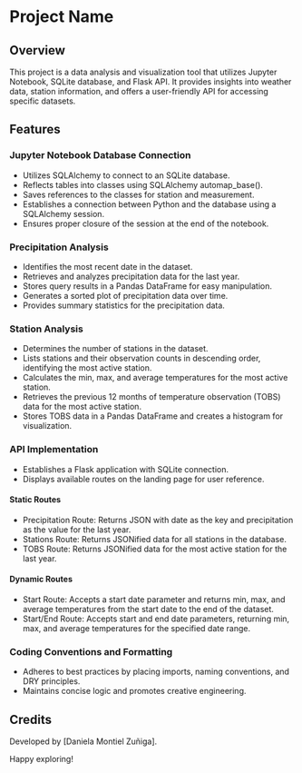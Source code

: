 # Project Name

## Overview

This project is a data analysis and visualization tool that utilizes Jupyter Notebook, SQLite database, and Flask API. It provides insights into weather data, station information, and offers a user-friendly API for accessing specific datasets.

## Features

### Jupyter Notebook Database Connection

- Utilizes SQLAlchemy to connect to an SQLite database.
- Reflects tables into classes using SQLAlchemy automap_base().
- Saves references to the classes for station and measurement.
- Establishes a connection between Python and the database using a SQLAlchemy session.
- Ensures proper closure of the session at the end of the notebook.

### Precipitation Analysis

- Identifies the most recent date in the dataset.
- Retrieves and analyzes precipitation data for the last year.
- Stores query results in a Pandas DataFrame for easy manipulation.
- Generates a sorted plot of precipitation data over time.
- Provides summary statistics for the precipitation data.

### Station Analysis

- Determines the number of stations in the dataset.
- Lists stations and their observation counts in descending order, identifying the most active station.
- Calculates the min, max, and average temperatures for the most active station.
- Retrieves the previous 12 months of temperature observation (TOBS) data for the most active station.
- Stores TOBS data in a Pandas DataFrame and creates a histogram for visualization.

### API Implementation

- Establishes a Flask application with SQLite connection.
- Displays available routes on the landing page for user reference.

#### Static Routes

- Precipitation Route: Returns JSON with date as the key and precipitation as the value for the last year.
- Stations Route: Returns JSONified data for all stations in the database.
- TOBS Route: Returns JSONified data for the most active station for the last year.

#### Dynamic Routes

- Start Route: Accepts a start date parameter and returns min, max, and average temperatures from the start date to the end of the dataset.
- Start/End Route: Accepts start and end date parameters, returning min, max, and average temperatures for the specified date range.

### Coding Conventions and Formatting

- Adheres to best practices by placing imports, naming conventions, and DRY principles.
- Maintains concise logic and promotes creative engineering.


## Credits

Developed by [Daniela Montiel Zuñiga].

Happy exploring!
